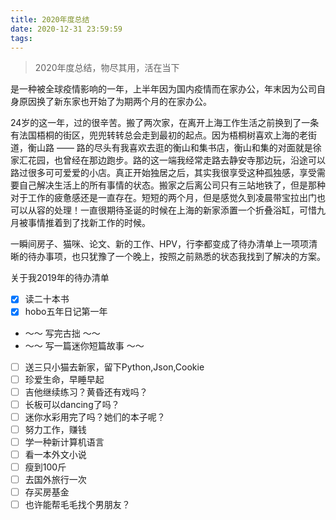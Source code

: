 ```yaml
---
title: 2020年度总结
date: 2020-12-31 23:59:59
tags:
---
```


> 2020年度总结，物尽其用，活在当下

是一种被全球疫情影响的一年，上半年因为国内疫情而在家办公，年末因为公司自身原因换了新东家也开始了为期两个月的在家办公。

24岁的这一年，过的很辛苦。搬了两次家，在离开上海工作生活之前换到了一条有法国梧桐的街区，兜兜转转总会走到最初的起点。因为梧桐树喜欢上海的老街道，衡山路 —— 路的尽头有我喜欢去逛的衡山和集书店，衡山和集的对面就是徐家汇花园，也曾经在那边跑步。路的这一端我经常走路去静安寺那边玩，沿途可以路过很多可可爱爱的小店。真正开始独居之后，其实我很享受这种孤独感，享受需要自己解决生活上的所有事情的状态。搬家之后离公司只有三站地铁了，但是那种对于工作的疲惫感还是一直存在。短短的两个月，但是感觉久到凌晨带宝拉出门也可以从容的处理！一直很期待圣诞的时候在上海的新家添置一个折叠浴缸，可惜九月被事情推着到了找新工作的时候。

一瞬间房子、猫咪、论文、新的工作、HPV，行李都变成了待办清单上一项项清晰的待办事项，也只犹豫了一个晚上，按照之前熟悉的状态我找到了解决的方案。

关于我2019年的待办清单

* [x] 读二十本书 
* [x] hobo五年日记第一年
* ～～ 写完古拙 ～～
* ～～ 写一篇迷你短篇故事 ～～
* [ ] 送三只小猫去新家，留下Python,Json,Cookie
* [ ] 珍爱生命，早睡早起
* [ ] 吉他继续练习？黄昏还有戏吗？
* [ ] 长板可以dancing了吗？
* [ ] 迷你水彩用完了吗？她们的本子呢？
* [ ] 努力工作，赚钱
* [ ] 学一种新计算机语言
* [ ] 看一本外文小说
* [ ] 瘦到100斤
* [ ] 去国外旅行一次
* [ ] 存买房基金
* [ ] 也许能帮毛毛找个男朋友？
